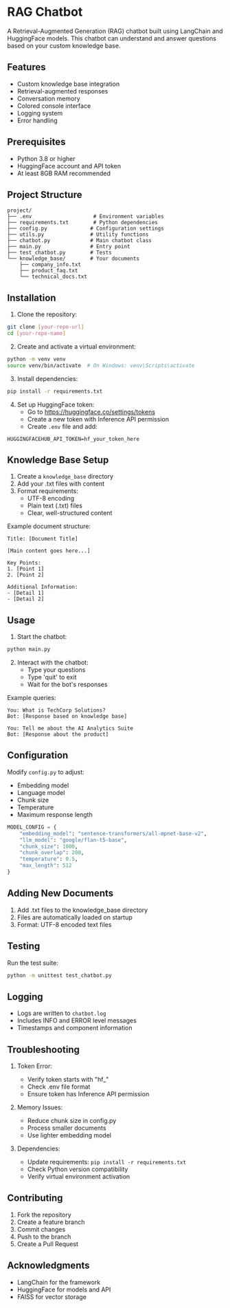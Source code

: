 # RAG Chatbot

A Retrieval-Augmented Generation (RAG) chatbot built using LangChain and HuggingFace models. This chatbot can understand and answer questions based on your custom knowledge base.

## Features

- Custom knowledge base integration
- Retrieval-augmented responses
- Conversation memory
- Colored console interface
- Logging system
- Error handling

## Prerequisites

- Python 3.8 or higher
- HuggingFace account and API token
- At least 8GB RAM recommended

## Project Structure

```
project/
├── .env                    # Environment variables
├── requirements.txt        # Python dependencies
├── config.py              # Configuration settings
├── utils.py               # Utility functions
├── chatbot.py             # Main chatbot class
├── main.py                # Entry point
├── test_chatbot.py        # Tests
└── knowledge_base/        # Your documents
    ├── company_info.txt
    ├── product_faq.txt
    └── technical_docs.txt
```

## Installation

1. Clone the repository:
```bash
git clone [your-repo-url]
cd [your-repo-name]
```

2. Create and activate a virtual environment:
```bash
python -m venv venv
source venv/bin/activate  # On Windows: venv\Scripts\activate
```

3. Install dependencies:
```bash
pip install -r requirements.txt
```

4. Set up HuggingFace token:
   - Go to https://huggingface.co/settings/tokens
   - Create a new token with Inference API permission
   - Create `.env` file and add:
```
HUGGINGFACEHUB_API_TOKEN=hf_your_token_here
```

## Knowledge Base Setup

1. Create a `knowledge_base` directory
2. Add your .txt files with content
3. Format requirements:
   - UTF-8 encoding
   - Plain text (.txt) files
   - Clear, well-structured content

Example document structure:
```text
Title: [Document Title]

[Main content goes here...]

Key Points:
1. [Point 1]
2. [Point 2]

Additional Information:
- [Detail 1]
- [Detail 2]
```

## Usage

1. Start the chatbot:
```bash
python main.py
```

2. Interact with the chatbot:
   - Type your questions
   - Type 'quit' to exit
   - Wait for the bot's responses

Example queries:
```
You: What is TechCorp Solutions?
Bot: [Response based on knowledge base]

You: Tell me about the AI Analytics Suite
Bot: [Response about the product]
```

## Configuration

Modify `config.py` to adjust:
- Embedding model
- Language model
- Chunk size
- Temperature
- Maximum response length

```python
MODEL_CONFIG = {
    "embedding_model": "sentence-transformers/all-mpnet-base-v2",
    "llm_model": "google/flan-t5-base",
    "chunk_size": 1000,
    "chunk_overlap": 200,
    "temperature": 0.5,
    "max_length": 512
}
```

## Adding New Documents

1. Add .txt files to the knowledge_base directory
2. Files are automatically loaded on startup
3. Format: UTF-8 encoded text files

## Testing

Run the test suite:
```bash
python -m unittest test_chatbot.py
```

## Logging

- Logs are written to `chatbot.log`
- Includes INFO and ERROR level messages
- Timestamps and component information

## Troubleshooting

1. Token Error:
   - Verify token starts with "hf_"
   - Check .env file format
   - Ensure token has Inference API permission

2. Memory Issues:
   - Reduce chunk size in config.py
   - Process smaller documents
   - Use lighter embedding model

3. Dependencies:
   - Update requirements: `pip install -r requirements.txt`
   - Check Python version compatibility
   - Verify virtual environment activation

## Contributing

1. Fork the repository
2. Create a feature branch
3. Commit changes
4. Push to the branch
5. Create a Pull Request


## Acknowledgments

- LangChain for the framework
- HuggingFace for models and API
- FAISS for vector storage
